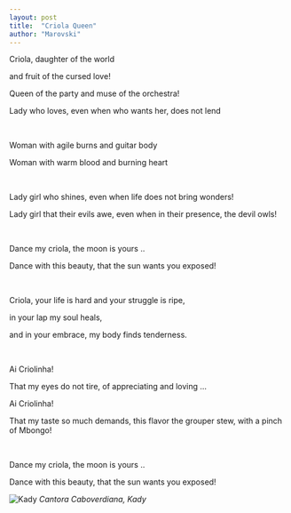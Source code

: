```yaml
---
layout: post
title:  "Criola Queen"
author: "Marovski"
---
```


<p>Criola, daughter of the world</p>
<p> and fruit of the cursed love! </p>
<p>Queen of the party and muse of the orchestra!</p>
<p>Lady who loves, even when who wants her, does not lend</p>
</br>

<p>Woman with agile burns and guitar body
<p>Woman with warm blood and burning heart</p>
</br>
<p>Lady girl who shines, even when life does not bring wonders!</p>
<p>Lady girl that their evils awe, even when in their presence, the devil owls!</p>
</br>
<p>Dance my criola, the moon is yours .. </p>
<p>Dance with this beauty, that the sun wants you exposed!</p>
</br>
<p>Criola, your life is hard and your struggle is ripe, </p>
 <p> in your lap my soul heals, </p>
    <p>and in your embrace, my body finds tenderness.</p>
</br>
<p>Ai Criolinha!</p>
<p>That my eyes do not tire, of appreciating and loving ...</p>
<p>Ai Criolinha!</p>
<p>That my taste so much demands, this flavor the grouper stew, with a pinch of Mbongo!</p>

</br>
<p>Dance my criola, the moon is yours .. </p>
<p>Dance with this beauty, that the sun wants you exposed!</p>


![Kady](https://dtudo1pouco.com/wp-content/uploads/Kady-696x696.jpg )
_Cantora Caboverdiana, Kady_
